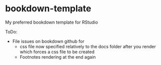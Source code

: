 # bookdown-template
My preferred bookdown template for RStudio

ToDo:

- File issues on bookdown github for
  - css file now specified relatively to the docs folder after you render which forces a css file to be created
  - Footnotes rendering at the end again
